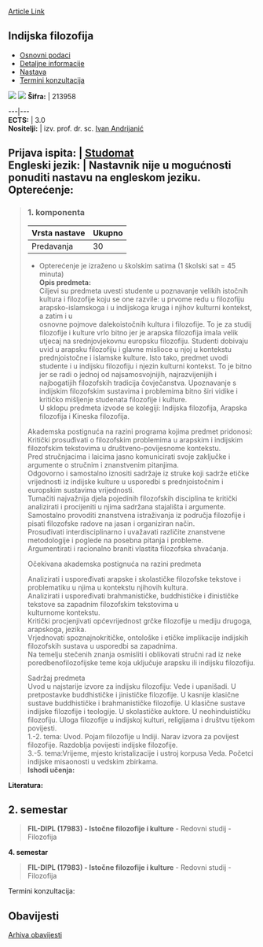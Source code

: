 [Article Link](https://www.fhs.hr/predmet/indfil)

## Indijska filozofija
  * [Osnovni podaci](https://www.fhs.hr/predmet/indfil#v1id-904824_569350_1_0 "Osnovni podaci")
  * [Detaljne informacije](https://www.fhs.hr/predmet/indfil#v1id-904824_569350_1_1 "Detaljne informacije")
  * [Nastava](https://www.fhs.hr/predmet/indfil#v1id-904824_569350_1_2 "Nastava")
  * [Termini konzultacija](https://www.fhs.hr/predmet/indfil#v1id-904824_569350_1_3 "Termini konzultacija")


[![](https://www.fhs.hr/img/flags/gif/hr.gif)](https://www.fhs.hr/predmet/indfil) [![](https://www.fhs.hr/img/flags/gif/gb.gif)](https://www.fhs.hr/en/course/indphi)
**Šifra:** |  213958  
  
---|---  
**ECTS:** |  3.0   
**Nositelji:** |  izv. prof. dr. sc. [Ivan Andrijanić](https://www.fhs.hr/djelatnik/ivan.andrijanic)   
  
**Prijava ispita:** |  [Studomat](http://www.isvu.hr/studomat)  
**Engleski jezik:** |  Nastavnik nije u mogućnosti ponuditi nastavu na engleskom jeziku.   
**Opterećenje:**  
---  
> ### 1. komponenta
> | Vrsta nastave | Ukupno  
> ---|---  
> Predavanja | 30  
> * Opterećenje je izraženo u školskim satima (1 školski sat = 45 minuta)   
**Opis predmeta:**  
> Ciljevi su predmeta uvesti studente u poznavanje velikih istočnih kultura i filozofije koju se one razvile: u prvome redu u filozofiju arapsko-islamskoga i u indijskoga kruga i njihov kulturni kontekst, a zatim i u  
>  osnovne pojmove dalekoistočnih kultura i filozofije. To je za studij filozofije i kulture vrlo bitno jer je arapska filozofija imala velik utjecaj na srednjovjekovnu europsku filozofiju. Studenti dobivaju uvid u arapsku filozofiju i glavne mislioce u njoj u kontekstu prednjoistočne i islamske kulture. Isto tako, predmet uvodi studente i u indijsku filozofiju i njezin kulturni kontekst. To je bitno jer se radi o jednoj od najsamosvojnijih, najrazvijenijih i najbogatijih filozofskih tradicija čovječanstva. Upoznavanje s indijskim filozofskim sustavima i problemima bitno širi vidike i kritičko mišljenje studenata filozofije i kulture.  
>  U sklopu predmeta izvode se kolegiji: Indijska filozofija, Arapska filozofija i Kineska filozofija.  
>    
>  Akademska postignuća na razini programa kojima predmet pridonosi:  
>  Kritički prosuđivati o filozofskim problemima u arapskim i indijskim filozofskim tekstovima u društveno-povijesnome kontekstu.  
>  Pred stručnjacima i laicima jasno komunicirati svoje zaključke i argumente o stručnim i znanstvenim pitanjima.  
>  Odgovorno i samostalno iznositi sadržaje iz struke koji sadrže etičke vrijednosti iz indijske kulture u usporedbi s prednjoistočnim i europskim sustavima vrijednosti.  
>  Tumačiti najvažnija djela pojedinih filozofskih disciplina te kritički analizirati i procijeniti u njima sadržana stajališta i argumente.  
>  Samostalno provoditi znanstvena istraživanja iz područja filozofije i pisati filozofske radove na jasan i organiziran način.  
>  Prosuđivati interdisciplinarno i uvažavati različite znanstvene metodologije i poglede na posebna pitanja i probleme.  
>  Argumentirati i racionalno braniti vlastita filozofska shvaćanja.  
>    
>  Očekivana akademska postignuća na razini predmeta  
>    
>  Analizirati i uspoređivati arapske i skolastičke filozofske tekstove i problematiku u njima u kontekstu njihovih kultura.  
>  Analizirati i uspoređivati brahmanističke, buddhističke i đinističke tekstove sa zapadnim filozofskim tekstovima u  
>  kulturnome kontekstu.  
>  Kritički procjenjivati općevrijednost grčke filozofije u mediju drugoga, arapskoga, jezika.  
>  Vrjednovati spoznajnokritičke, ontološke i etičke implikacije indijskih filozofskih sustava u usporedbi sa zapadnima.  
>  Na temelju stečenih znanja osmisliti i oblikovati stručni rad iz neke poredbenofilozofijske teme koja uključuje arapsku ili indijsku filozofiju.  
>    
>  Sadržaj predmeta  
>  Uvod u najstarije izvore za indijsku filozofiju: Vede i upanišadi. U pretpostavke buddhističke i jinističke filozofije. U kasnije klasične sustave buddhističke i brahmanističke filozofije. U klasične sustave indijske filozofije i teologije. U skolastičke auktore. U neohinduističku filozofiju. Uloga filozofije u indijskoj kulturi, religijama i društvu tijekom povijesti.  
>  1.-2. tema: Uvod. Pojam filozofije u Indiji. Narav izvora za povijest filozofije. Razdoblja povijesti indijske filozofije.  
>  3.-5. tema:Vrijeme, mjesto kristalizacije i ustroj korpusa Veda. Početci indijske misaonosti u vedskim zbirkama.  
**Ishodi učenja:**  

  
**Literatura:**  

  
**2. semestar**  
---  
> **FIL-DIPL (17983) - Istočne filozofije i kulture** - Redovni studij - Filozofija  
>   
  
**4. semestar**  
> **FIL-DIPL (17983) - Istočne filozofije i kulture** - Redovni studij - Filozofija  
>   
Termini konzultacija: 


## Obavijesti
[Arhiva obavijesti](https://www.fhs.hr/predmet/indfil?@=21cmi#news_119837 "Arhiva obavijesti")
